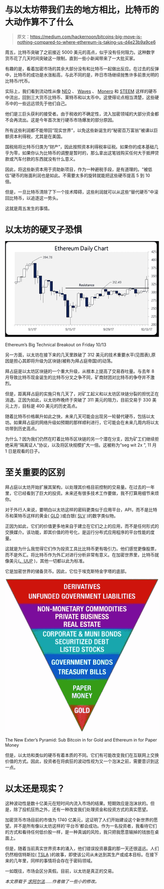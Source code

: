 # 与以太坊带我们去的地方相比，比特币的大动作算不了什么

> 原文：<https://medium.com/hackernoon/bitcoins-big-move-is-nothing-compared-to-where-ethereum-is-taking-us-d4e23b9a9ce6>

周五，比特币突破了之前接近 5000 美元的高点，似乎没有任何阻力。这种数字货币花了几天时间突破这一限制，直到一些小新闻带来了一大批买家。

有趣的是，看着加密市场的其余大部分没有和比特币一起做出反应。在过去的反弹中，比特币的成功是水涨船高，与此不同的是，昨日市场继续抛售许多前景光明的比特币/代币。

实际上，我们看到流动性从像 [NEO](https://neo.org/) 、 [Waves](https://wavesplatform.com/) 、 [Monero](https://getmonero.org/) 和 [STEEM](https://steem.io/) 这样的硬币中流出，回到三大货币比特币、莱特币和以太币中。这使得论点相当清楚，这些硬币中的一些远远领先于他们自己。

他们是三巨头获利的接受者。由于税收的不确定性，流入加密领域的大部分资金都不会再流出。这是今年首次发行硬币市场爆发的部分原因。

所有这些利润都不能带回“现实世界”，以免这些新诞生的“秘密百万富翁”被课以巨额资本利得税，尤其是在美国。

国税局将比特币归类为“财产”，因此按照资本利得税率征税。如果你的成本基础几乎为零，如果你认为比特币的调整是暂时的，那么拿出这笔钱购买任何大于抵押贷款或汽车付款的东西就没有什么意义。

因此，将这些新资本用于资助新项目，作为一种避税手段，是有道理的。“被低估”硬币的账面利润也是如此。不需要太多的旋转就能把这些硬币提高 5 到 10 倍。

但是，一旦比特币清除了下一个技术障碍，这些利润就可以从这些“替代硬币”中滚回比特币，以追逐这一势头。

这就是周五发生的事情。

# 以太坊的硬叉子恐惧

![](img/9ae03a9448fc70b2fe3f99d5f4733a02.png)

Ethereum’s Big Technical Breakout on Friday 10/13

另一方面，以太坊在接下来的几天里跌破了 312 美元的技术重要水平(见图表),原因是担心其即将升级为区块链(被称为拜占庭帝国)的动荡。

拜占庭是以太坊区块链的一个重大升级，从根本上提高了交易吞吐量。与去年 8 月导致比特币现金诞生的比特币分叉之争不同，矿商财团对比特币的争夺并不激烈。

但是，距离拜占庭的实施只有几天了，对矿工起义和以太坊区块链分裂的担忧正在消退。正因为如此，以太坊昨晚终于突破了 311 美元的阻力，目前交易于 330 美元上方，目标是 400 美元的历史高点。

随着比特币价格飙升如此之快，未来几天可能会出现另一轮替代硬币，包括以太坊。如果拜占庭的网络升级如预期的那样顺利进行，它可能会在未来几周内将以太坊带到历史高点。

为什么？因为我们仍然在盯着比特币区块链的另一个潜在分支，因为矿工们继续拒绝采用“隔离证人”协议，以及将区块规模扩大一倍。这被称为“seg wit 2x ”, 11 月 1 日是观看的日子。

# 至关重要的区别

拜占庭以太坊开始扩展其架构，以处理其价格目前控制的交易量。在过去的一年里，它已经看到了巨大的投资。未来还有很多技术工作要做，我不打算用细节来烦你。

对于外行人来说，要明白以太坊这样的密码更类似于应用平台，API，而不是比特币和莱特币这样的黄金( [GLD](https://seekingalpha.com/symbol/GLD) )或白银( [SLV](https://seekingalpha.com/symbol/SLV) )的数字类似物。

正因为如此，它们的价值更多地来自于建立在它们之上的应用，而不是任何形式的交换媒介。该功能，即其价值的符号化，是运行分布式应用程序的平台性能的度量。

这就是为什么我觉得它们作为投资工具比比特币更有吸引力。他们感觉更像股票，而不是外汇。将比特币作为外汇对进行分析非常有意义。在加密世界里，比特币就像美元([、UUP](https://seekingalpha.com/symbol/UUP) )，其他一切都以此为标准。

它是加密世界的储备货币。因此，它位于埃克斯特金字塔的底部。

![](img/098b928f671992be415778713b03837c.png)

The New Exter’s Pyramid: Sub Bitcoin in for Gold and Ethereum in for Paper Money

但是，以太坊和类似的硬币有着本质的不同。它们有可能改变我们在互联网上交换价值的方式。因此，投资者在将疯狂的波动性视为又一个泡沫之前，需要意识到这一点。

# 以太还是现实？

这种波动性是数十亿美元在短时间内流入市场的结果。短期效应是泡沫状的。但是，除了投机狂热之外，还有一种改变我们处理资金和投资方式的真实愿望。

加密货币市场目前的市值为 1740 亿美元，这证明了人们开始建设这个新世界的愿望。并不是所有像以太坊这样的‘平台币’都会成功。作为一名投资者，我看待它们的方式和看待任何低价股一样，是一种真诚的风险，我只把我愿意输掉的钱放在桌面上。

但是，随着当前真实世界资本的涌入，他们错误投资暴露的那一天还很遥远。人们仍然相信特斯拉( [TSLA](https://seekingalpha.com/symbol/TSLA) )的故事，即使该公司从未达到其生产或成本目标。在接下来的几年里，同样的事情将会存在于密码领域。

一如既往，市场会区分真假。目前，以太坊是真正的交易。

*本文原载于* [*求阿尔法*](https://seekingalpha.com/article/4113517-bitcoin-makes-new-highs-ethereum-real-opportunity)*……作者做了一些小的修改。*